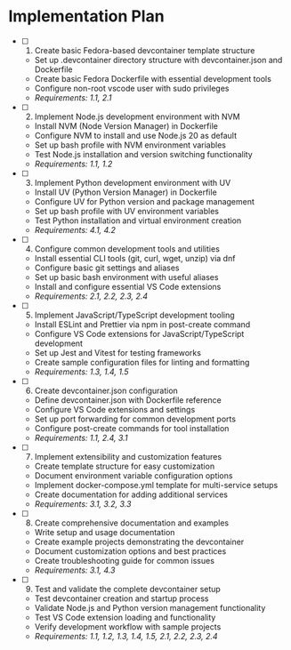# Implementation Plan

- [ ] 1. Create basic Fedora-based devcontainer template structure
  - Set up .devcontainer directory structure with devcontainer.json and Dockerfile
  - Create basic Fedora Dockerfile with essential development tools
  - Configure non-root vscode user with sudo privileges
  - _Requirements: 1.1, 2.1_

- [ ] 2. Implement Node.js development environment with NVM
  - Install NVM (Node Version Manager) in Dockerfile
  - Configure NVM to install and use Node.js 20 as default
  - Set up bash profile with NVM environment variables
  - Test Node.js installation and version switching functionality
  - _Requirements: 1.1, 1.2_

- [ ] 3. Implement Python development environment with UV
  - Install UV (Python Version Manager) in Dockerfile
  - Configure UV for Python version and package management
  - Set up bash profile with UV environment variables
  - Test Python installation and virtual environment creation
  - _Requirements: 4.1, 4.2_

- [ ] 4. Configure common development tools and utilities
  - Install essential CLI tools (git, curl, wget, unzip) via dnf
  - Configure basic git settings and aliases
  - Set up basic bash environment with useful aliases
  - Install and configure essential VS Code extensions
  - _Requirements: 2.1, 2.2, 2.3, 2.4_

- [ ] 5. Implement JavaScript/TypeScript development tooling
  - Install ESLint and Prettier via npm in post-create command
  - Configure VS Code extensions for JavaScript/TypeScript development
  - Set up Jest and Vitest for testing frameworks
  - Create sample configuration files for linting and formatting
  - _Requirements: 1.3, 1.4, 1.5_

- [ ] 6. Create devcontainer.json configuration
  - Define devcontainer.json with Dockerfile reference
  - Configure VS Code extensions and settings
  - Set up port forwarding for common development ports
  - Configure post-create commands for tool installation
  - _Requirements: 1.1, 2.4, 3.1_

- [ ] 7. Implement extensibility and customization features
  - Create template structure for easy customization
  - Document environment variable configuration options
  - Implement docker-compose.yml template for multi-service setups
  - Create documentation for adding additional services
  - _Requirements: 3.1, 3.2, 3.3_

- [ ] 8. Create comprehensive documentation and examples
  - Write setup and usage documentation
  - Create example projects demonstrating the devcontainer
  - Document customization options and best practices
  - Create troubleshooting guide for common issues
  - _Requirements: 3.1, 4.3_

- [ ] 9. Test and validate the complete devcontainer setup
  - Test devcontainer creation and startup process
  - Validate Node.js and Python version management functionality
  - Test VS Code extension loading and functionality
  - Verify development workflow with sample projects
  - _Requirements: 1.1, 1.2, 1.3, 1.4, 1.5, 2.1, 2.2, 2.3, 2.4_